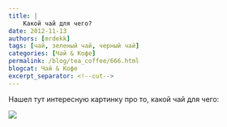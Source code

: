 ```yaml
---
title: |
    Какой чай для чего?
date: 2012-11-13
authors: [mrdekk]
tags: [чай, зеленый чай, черный чай]
categories: [Чай & Кофе]
permalink: /blog/tea_coffee/666.html
blogcat: Чай & Кофе
excerpt_separator: <!--cut-->
---
```


Нашел тут интересную картинку про то, какой чай для чего:


![](http://itw66.ru/uploads/images/00/00/01/2012/11/13/a9fb18.jpg)

